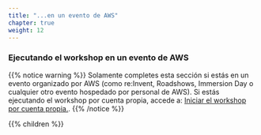 ```yaml
---
title: "...en un evento de AWS"
chapter: true
weight: 12
---
```


### Ejecutando el workshop en un evento de AWS

{{% notice warning %}}
Solamente completes esta sección si estás en un evento organizado por AWS (como re:Invent, Roadshows, Immersion Day o cualquier otro evento hospedado por personal de AWS). Si estás ejecutando el workshop por cuenta propia, accede a: [Iniciar el workshop por cuenta propia.](../self_paced/).
{{% /notice %}}

{{% children %}}